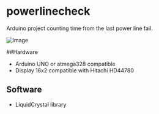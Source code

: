 # powerlinecheck

Arduino project counting time from the last power line fail.

![Image](https://raw.githubusercontent.com/bigjohnson/bigjohnson.github.io/master/powerlinecheck/powerlinecheck.jpg)

##Hardware

* Arduino UNO or atmega328 compatible
* Display 16x2 compatible with Hitachi HD44780

## Software

* LiquidCrystal library
